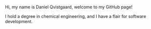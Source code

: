 Hi, my name is Daniel Qvistgaard, welcome to my GitHub page!

I hold a degree in chemical engineering, and I have a flair for software development.
